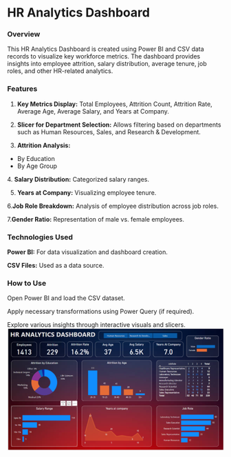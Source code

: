 <h1>HR Analytics Dashboard</h1>

<h3>Overview</h3>

This HR Analytics Dashboard is created using Power BI and CSV data records to visualize key workforce metrics. The dashboard provides insights into employee attrition, salary distribution, average tenure, job roles, and other HR-related analytics.

<h3>Features</h3>

1. <b>Key Metrics Display:</b> Total Employees, Attrition Count, Attrition Rate, Average Age, Average Salary, and Years at Company.

2. <b>Slicer for Department Selection:</b> Allows filtering based on departments such as Human Resources, Sales, and Research & Development.

3. <b>Attrition Analysis:</b>
<ul>
<li>By Education</li>

<li>By Age Group</li>
</ul>
4. <b>Salary Distribution:</b> Categorized salary ranges.<br>

5. <b>Years at Company:</b> Visualizing employee tenure.

6.<b>Job Role Breakdown:</b> Analysis of employee distribution across job roles.

7.<b>Gender Ratio:</b> Representation of male vs. female employees.

<h3>Technologies Used</h3>

<b>Power BI:</b> For data visualization and dashboard creation.

<b>CSV Files:</b> Used as a data source.

<h3>How to Use</h3>

Open Power BI and load the CSV dataset.

Apply necessary transformations using Power Query (if required).

Explore various insights through interactive visuals and slicers.
![Alt Text](https://github.com/Anugyagupta43/HR_Analytics/blob/main/Screenshot%202025-03-02%20172003.png)
